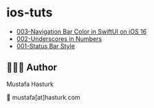 # ios-tuts

- [003-Navigation Bar Color in SwiftUI on iOS 16](t/003-Navigation-Bar-Color-in-SwiftUI-on-iOS-16.md)
- [002-Underscores in Numbers](t/002-Underscores-in-Numbers.md)
- [001-Status Bar Style](t/001-Status-Bar-Style.md)


## 👨🏻‍💻 Author
Mustafa Hasturk

📧 mustafa[at]hasturk.com